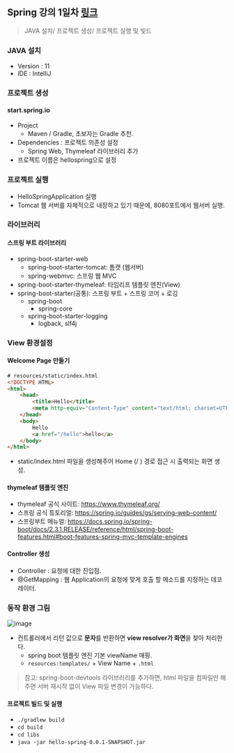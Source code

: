 ## Spring 강의 1일차 [링크](https://www.inflearn.com/course/%EC%8A%A4%ED%94%84%EB%A7%81-%EC%9E%85%EB%AC%B8-%EC%8A%A4%ED%94%84%EB%A7%81%EB%B6%80%ED%8A%B8/lecture/48553?tab=curriculum&speed=1.5)
> JAVA 설치/ 프로젝트 생성/ 프로젝트 실행 및 빛드 
### JAVA 설치
* Version : 11
* IDE : IntelliJ

### 프로젝트 생성
#### start.spring.io
* Project
  * Maven / Gradle, 초보자는 Gradle 추천. 
* Dependencies : 프로젝트 의존성 설정
  * Spring Web, Thymeleaf 라이브러리 추가
* 프로젝트 이름은 hellospring으로 설정


### 프로젝트 실행
* HelloSpringApplication 실행
* Tomcat 웹 서버를 자체적으로 내장하고 있기 때문에, 8080포트에서 웹서버 실행.


### 라이브러리
#### 스프링 부트 라이브러리
* spring-boot-starter-web
  * spring-boot-starter-tomcat: 톰캣 (웹서버)
  * spring-webmvc: 스프링 웹 MVC
* spring-boot-starter-thymeleaf: 타임리프 템플릿 엔진(View)
* spring-boot-starter(공통): 스프링 부트 + 스프링 코어 + 로깅
  * spring-boot
    * spring-core
  * spring-boot-starter-logging
    * logback, slf4j

### View 환경설정
#### Welcome Page 만들기

``` html
# resources/static/index.html
<!DOCTYPE HTML>
<html>
    <head>
        <title>Hello</title>
        <meta http-equiv="Content-Type" content="text/html; charset=UTF-8" />
    </head>
    <body>
        Hello
        <a href="/hello">hello</a>
    </body>
</html>
```
* static/index.html 파일을 생성해주어 Home (/ ) 경로 접근 시 출력되는 화면 생성.

#### thymeleaf 템플릿 엔진
* thymeleaf 공식 사이트: https://www.thymeleaf.org/
* 스프링 공식 튜토리얼: https://spring.io/guides/gs/serving-web-content/
* 스프링부트 메뉴얼: https://docs.spring.io/spring-boot/docs/2.3.1.RELEASE/reference/html/spring-boot-features.html#boot-features-spring-mvc-template-engines

#### Controller 생성
* Controller : 요청에 대한 진입점.
* @GetMapping : 웹 Application의 요청에 맞게 호출 할 메소드를 지정하는 데코레이터.

### 동작 환경 그림
![image](https://user-images.githubusercontent.com/58246682/145021250-742fbd62-275b-4703-a653-9823e6853f8f.png)
* 컨트롤러에서 리턴 값으로 **문자**를 반환하면 **view resolver가 화면**을 찾아 처리한다.
  * spring boot 템플릿 엔진 기본 viewName 매핑.
  * `resources:templates/` + View Name + `.html`

> 참고: spring-boot-devtools 라이브러리를 추가하면, html 파일을 컴파일만 해주면 서버 재시작 없이
View 파일 변경이 가능하다.

#### 프로젝트 빌드 및 실행
* `./gradlew build`
* `cd build`
* `cd libs`
* `java -jar hello-spring-0.0.1-SNAPSHOT.jar`

